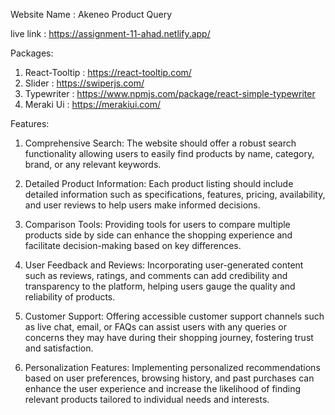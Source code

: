 Website Name : Akeneo Product Query

live link : https://assignment-11-ahad.netlify.app/
                  
Packages:

1. React-Tooltip : https://react-tooltip.com/
2. Slider : https://swiperjs.com/
3. Typewriter : https://www.npmjs.com/package/react-simple-typewriter
4. Meraki Ui : https://merakiui.com/

Features:

1. Comprehensive Search: The website should offer a robust search functionality allowing users to easily find products by name, category, brand, or any relevant keywords.

2. Detailed Product Information: Each product listing should include detailed information such as specifications, features, pricing, availability, and user reviews to help users make informed decisions.

3. Comparison Tools: Providing tools for users to compare multiple products side by side can enhance the shopping experience and facilitate decision-making based on key differences.

4. User Feedback and Reviews: Incorporating user-generated content such as reviews, ratings, and comments can add credibility and transparency to the platform, helping users gauge the quality and reliability of products.

5. Customer Support: Offering accessible customer support channels such as live chat, email, or FAQs can assist users with any queries or concerns they may have during their shopping journey, fostering trust and satisfaction.

6. Personalization Features: Implementing personalized recommendations based on user preferences, browsing history, and past purchases can enhance the user experience and increase the likelihood of finding relevant products tailored to individual needs and interests.


